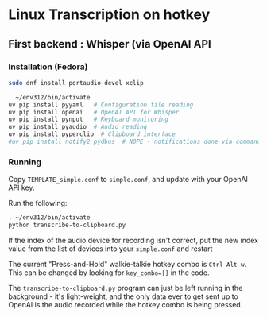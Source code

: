 # Linux Transcription on hotkey
##  First backend : Whisper (via OpenAI API


### Installation (Fedora)

```bash
sudo dnf install portaudio-devel xclip
```

```bash
. ~/env312/bin/activate
uv pip install pyyaml   # Configuration file reading
uv pip install openai   # OpenAI API for Whisper
uv pip install pynput   # Keyboard monitoring
uv pip install pyaudio  # Audio reading
uv pip install pyperclip  # Clipboard interface
#uv pip install notify2 pydbus  # NOPE - notifications done via command line subprocess
```

### Running

Copy `TEMPLATE_simple.conf` to `simple.conf`, and update with your OpenAI API key.

Run the following:
```bash
. ~/env312/bin/activate
python transcribe-to-clipboard.py
```

If the index of the audio device for recording isn't correct, put the new index value
from the list of devices into your `simple.conf` and restart 

The current "Press-and-Hold" walkie-talkie hotkey combo is `Ctrl-Alt-w`.
This can be changed by looking for `key_combo=[]` in the code.

The `transcribe-to-clipboard.py` program can just be left running in the background - 
it's light-weight, and the only data ever to get sent up to OpenAI is the audio
recorded while the hotkey combo is being pressed.

